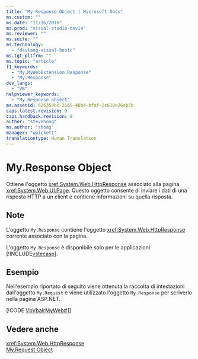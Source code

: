 ```yaml
---
title: "My.Response Object | Microsoft Docs"
ms.custom: ""
ms.date: "11/16/2016"
ms.prod: "visual-studio-dev14"
ms.reviewer: ""
ms.suite: ""
ms.technology: 
  - "devlang-visual-basic"
ms.tgt_pltfrm: ""
ms.topic: "article"
f1_keywords: 
  - "My.MyWebExtension.Response"
  - "My.Response"
dev_langs: 
  - "VB"
helpviewer_keywords: 
  - "My.Response object"
ms.assetid: 626359bc-3165-40b4-bfaf-2c610e26eb5b
caps.latest.revision: 9
caps.handback.revision: 9
author: "stevehoag"
ms.author: "shoag"
manager: "wpickett"
translationtype: Human Translation
---
```

# My.Response Object
Ottiene l'oggetto <xref:System.Web.HttpResponse> associato alla pagina <xref:System.Web.UI.Page>.  Questo oggetto consente di inviare i dati di una risposta HTTP a un client e contiene informazioni su quella risposta.  
  
## Note  
 L'oggetto `My.Response` contiene l'oggetto <xref:System.Web.HttpResponse> corrente associato con la pagina.  
  
 L'oggetto `My.Response` è disponibile solo per le applicazioni [!INCLUDE[vstecasp](../../../csharp/language-reference/preprocessor-directives/includes/vstecasp_md.md)].  
  
## Esempio  
 Nell'esempio riportato di seguito viene ottenuta la raccolta di intestazioni dall'oggetto `My.Request` e viene utilizzato l'oggetto `My.Response` per scriverlo nella pagina ASP.NET.  
  
 [!CODE [VbVbalrMyWeb#1](../CodeSnippet/VS_Snippets_VBCSharp/VbVbalrMyWeb#1)]  
  
## Vedere anche  
 <xref:System.Web.HttpResponse>   
 [My.Request Object](../../../visual-basic/language-reference/objects/my-request-object.md)